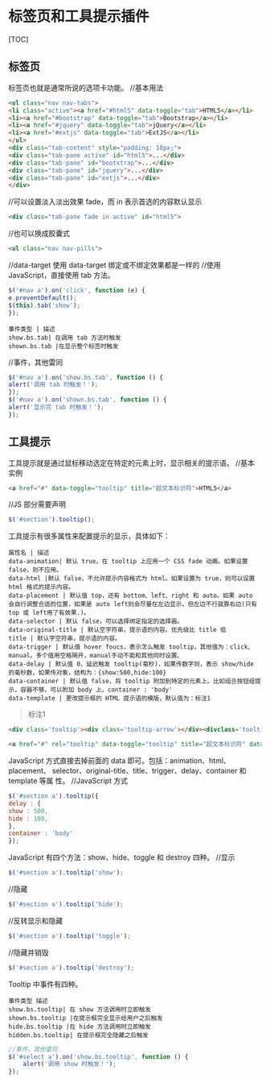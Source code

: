 # 标签页和工具提示插件
[TOC]

## 标签页
标签页也就是通常所说的选项卡功能。
//基本用法
```html
<ul class="nav nav-tabs">
<li class="active"><a href="#html5" data-toggle="tab">HTML5</a></li>
<li><a href="#bootstrap" data-toggle="tab">Bootstrap</a></li>
<li><a href="#jquery" data-toggle="tab">jQuery</a></li>
<li><a href="#extjs" data-toggle="tab">ExtJS</a></li>
</ul>
<div class="tab-content" style="padding: 10px;">
<div class="tab-pane active" id="html5">...</div>
<div class="tab-pane" id="bootstrap">...</div>
<div class="tab-pane" id="jquery">...</div>
<div class="tab-pane" id="extjs">...</div>
</div>
```
//可以设置淡入淡出效果 fade，而 in 表示首选的内容默认显示
```html
<div class="tab-pane fade in active" id="html5">
```
//也可以换成胶囊式
```html
<ul class="nav nav-pills">
```
//data-target
使用 data-target 绑定或不绑定效果都是一样的
//使用 JavaScript，直接使用 tab 方法。
```javascript
$('#nav a').on('click', function (e) {
e.preventDefault();
$(this).tab('show');
});
```

```table
事件类型 | 描述
show.bs.tab| 在调用 tab 方法时触发
shown.bs.tab |在显示整个标签时触发
```
//事件，其他雷同
```javascript
$('#nav a').on('show.bs.tab', function () {
alert('调用 tab 时触发！');
});
$('#nav a').on('shown.bs.tab', function () {
alert('显示完 tab 时触发！');
});
```

## 工具提示
工具提示就是通过鼠标移动选定在特定的元素上时，显示相关的提示语。
//基本实例
```html
<a href="#" data-toggle="tooltip" title="超文本标识符">HTML5</a>
```
//JS 部分需要声明
```javascript
$('#section').tooltip();
```
工具提示有很多属性来配置提示的显示，具体如下：
```table
属性名 | 描述
data-animation| 默认 true，在 tooltip 上应用一个 CSS fade 动画。如果设置 false，则不应用。
data-html |默认 false，不允许提示内容格式为 html。如果设置为 true，则可以设置 html 格式的提示内容。
data-placement | 默认值 top，还有 bottom、left、right 和 auto。如果 auto 会自行调整合适的位置，如果是 auto left则会尽量在左边显示，但左边不行就靠右边(只有top 或 left用了有效果.)。
data-selector | 默认 false，可以选择绑定指定的选择器。
data-original-title | 默认空字符串，提示语的内容。优先级比 title 低
title | 默认字空符串，提示语的内容。
data-trigger | 默认值 hover foucs，表示怎么触发 tooltip，其他值为：click、manual。多个值用空格隔开，manual手动不能和其他同时设置。
data-delay | 默认值 0，延迟触发 tooltip(毫秒)，如果传数字则，表示 show/hide 的毫秒数，如果传对象，结构为：{show:500,hide:100}
data-container | 默认值 false，将 tooltip 附加到特定的元素上。比如组合按钮组提示，容器不够，可以附加 body 上。container : 'body'
data-template | 更改提示框的 HTML 提示语的模版，默认值为：标注1
```
> 标注1


```html
<div class='tooltip'><div class='tooltip-arrow'></div><divclass='tooltip-inner'></div></div>
```
```html
<a href="#" rel="tooltip" data-toggle="tooltip" title="超文本标识符" data-animation="false" data-html="true" data-placement="auto" data-selector="a[rel=tooltip]" data-trigger="click" data-delay="500" data-template="<b>123<b>">HTML5</a>
```
JavaScript 方式直接去掉前面的 data 即可。包括：animation、html、placement、
selector、original-title、title、trigger、delay、container 和 template 等属
性。
//JavaScript 方式
```javascript
$('#section a').tooltip({
delay : {
show : 500,
hide : 100,
},
container : 'body'
});
```
JavaScript 有四个方法：show、hide、toggle 和 destroy 四种。
//显示
```javascript
$('#section a').tooltip('show');
```
//隐藏
```javascript
$('#section a').tooltip('hide');
```
//反转显示和隐藏
```javascript
$('#section a').tooltip('toggle');
```
//隐藏并销毁
```javascript
$('#section a').tooltip('destroy');
```
Tooltip 中事件有四种。
```table
事件类型 描述
show.bs.tooltip| 在 show 方法调用时立即触发
shown.bs.tooltip |在提示框完全显示给用户之后触发
hide.bs.tooltip |在 hide 方法调用时立即触发
hidden.bs.tooltip| 在提示框完全隐藏之后触发
```
```javascript
//事件，其他雷同
$('#select a').on('show.bs.tooltip', function () {
    alert('调用 show 时触发！');
});
```


